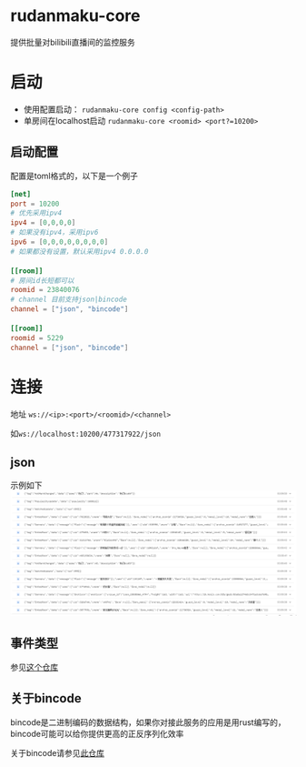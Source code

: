 # rudanmaku-core
提供批量对bilibili直播间的监控服务
# 启动
- 使用配置启动： `rudanmaku-core config <config-path>`
- 单房间在localhost启动 `rudanmaku-core <roomid> <port?=10200>`
## 启动配置
配置是toml格式的，以下是一个例子
```toml
[net]
port = 10200
# 优先采用ipv4
ipv4 = [0,0,0,0]
# 如果没有ipv4，采用ipv6
ipv6 = [0,0,0,0,0,0,0,0]
# 如果都没有设置，默认采用ipv4 0.0.0.0

[[room]]
# 房间id长短都可以
roomid = 23840076
# channel 目前支持json|bincode
channel = ["json", "bincode"]

[[room]]
roomid = 5229
channel = ["json", "bincode"]
```


# 连接
地址 `ws://<ip>:<port>/<roomid>/<channel>`

如`ws://localhost:10200/477317922/json`
## json
示例如下
![json示例](./.readme/example.png)
## 事件类型
参见[这个仓库](https://github.com/4t145/bilive-danmaku)

## 关于bincode
bincode是二进制编码的数据结构，如果你对接此服务的应用是用rust编写的，bincode可能可以给你提供更高的正反序列化效率

关于bincode请参见[此仓库](https://github.com/bincode-org/bincode)

